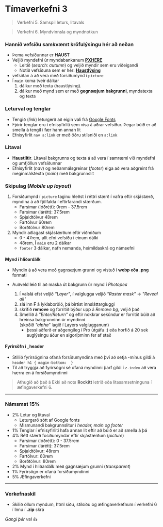 # Tímaverkefni 3

> Verkefni 5. Samspil leturs, litavals 

> Verkefni 6. Myndvinnsla og myndnotkun

### Hannið vefsíðu samkvæmt kröfulýsingu hér að neðan

- Þema vefsíðunnar er **HAUST**
- Veljið myndefni úr myndabankanum **[PXHERE](https://pxhere.com/)**
  - Leitið (_search: autumn_) og veljið myndir sem eru viðeigandi
  - Notið vefsíðuna sem er hér: **[Haustlýsing](index.html)**
- vefsíðan á að vera með forsíðumynd í ` picture `
- Í ` main ` koma tveir dálkar 
	1. dálkur með texta (haustlýsing).  
	2. dálkur með mynd sem er með **gegnsæjum bakgrunni**, myndatexta og texta


### Leturval og tenglar

-  Tengið (_link_) leturgerð að eigin vali frá [Google Fonts](https://fonts.google.com/) 
-  Fjórir tenglar eru í efnisyfirliti sem vísa á aðrar vefsíður. Þegar búið er að smella á tengil í fær hann annan lit
- Efnisyfirlit `nav a:link` er með öðru stílsniði en `a:link`

### Litaval

- **Haustlitir**. Litaval bakgrunns og texta á að vera í samræmi við myndefni og umfjöllun vefsíðunnar
- Efnisyfirlit (_nav_) og neðanmálsgreinar (_footer_) eiga að vera aðgreint frá meginmálstexta (_main_) með bakgrunnslit

### Skipulag (_Mobile up layout_)

1.  Forsíðumynd í `picture` taginu hleðst í réttri stærð í vafra eftir skjástærð, myndina á að fjölfalda í eftirfarandi stærðum. 
    -   Farsímar (lóðrétt): 0rem - 37.5rem
	-   Farsímar (lárétt): 37.5rem
	- Spjaldtölvur 48rem
    - Fartölvur 60rem
	- Borðtölvur 80rem
2.  Myndir aðlagast skjástærðum eftir viðmiðum
	- 0 - 47rem, allt efni vefsíðu í einum dálki
	- 48rem, Í ` main ` eru 2 dálkar 
    - ` footer ` 3 dálkar, nafn nemanda, heimildaskrá og námsefni 

#### Mynd í hliðardálk

* Myndin á að vera með gagnsæjum grunni og vistuð í **webp eða .png** formati

* Auðveld leið til að maska út bakgrunn úr mynd í _Photopea_
    1. Í valslá efst veljið _"Layer"_, í valglugga veljið _"Raster mask"_ -> _"Reveal all"_
    2. slá inn **F** á lyklaborðið, þá birtist innsláttargluggi
    3. skrifið **remove** og forritið býður upp á _Remove bg_, veljið það
    4. Smellið á _"Enter/Return"_ og eftir nokkrar sekúndur er forritið búið að hreinsa bakgrunninn úr myndinni <br>(skoðið _"alpha"_ lagið í Layers valglugganum)
		* þessi aðferð er aðgengileg í Pro útgáfu :( eða horfið á 20 sek auglýsingu áður en algoriþminn fer af stað

#### Fyrirsöfn í _header

* Stillið fyrirsögnina ofaná forsíðumyndina með því að setja -mínus gildi á `header h1 { magin-bottom:  }` 
* Til að tryggja að fyrirsögni sé ofaná myndinni þarf gildi í `z-index` að vera hærra en á forsíðumyndinni 

> Athugið að það á Ekki að nota **Rockitt** letrið eða litasamsetninguna í æfingaverkefni 6.
---

### Námsmat  15%

-   2% Letur og litaval 
	-	Leturgerð sótt af Google fonts
	-	Mismunandi bakgrunnslitur í _header, main og footer_
-   1% Tenglar í efnisyfirliti hafa annan lit eftir að búið er að smella á þá
-   4% Rétt stærð fosíðumyndar eftir skjástærðum (_picture_)
	-   Farsímar (lóðrétt): 0 - 37.5rem
	-   Farsímar (lárétt): 37.5rem
	-   Spjaldtölvur: 48rem 
	-   Fartölvur: 60rem 
    -   Borðtölvur: 80rem 
-   2% Mynd í hliðardálk með gagnsæjum grunni (_transparent_)
-   1% Fyrirsögn er ofaná forsíðumyndinni
- 5% Æfingaverkefni

---

### Verkefnaskil

-   Skilið öllum myndum, html síðu, stílsíðu og æfingaverkefnum í verkefni 6 í Innu í **.zip** skrá

*Gangi þér vel* 👍

